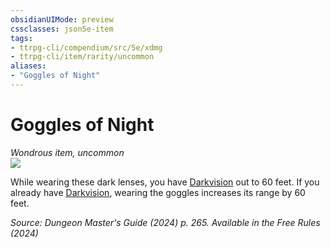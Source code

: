 ```yaml
---
obsidianUIMode: preview
cssclasses: json5e-item
tags:
- ttrpg-cli/compendium/src/5e/xdmg
- ttrpg-cli/item/rarity/uncommon
aliases: 
- "Goggles of Night"
---
```

# Goggles of Night
*Wondrous item, uncommon*  
![](Mechanics/items/img/goggles-of-night.webp#right)


While wearing these dark lenses, you have [Darkvision](Mechanics/rules/senses.md#Darkvision) out to 60 feet. If you already have [Darkvision](Mechanics/rules/senses.md#Darkvision), wearing the goggles increases its range by 60 feet.

*Source: Dungeon Master's Guide (2024) p. 265. Available in the Free Rules (2024)*